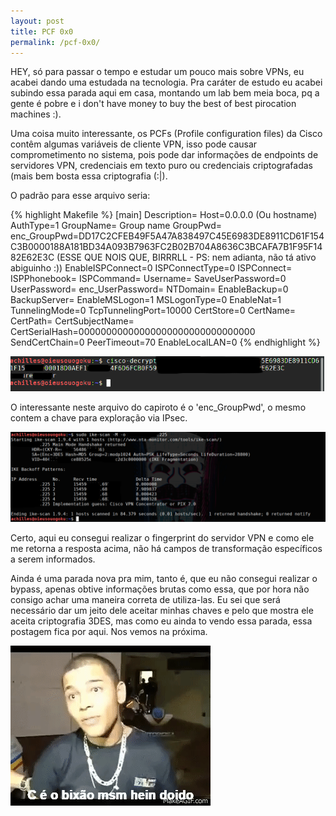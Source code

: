 ```yaml
---
layout: post
title: PCF 0x0
permalink: /pcf-0x0/
---
```


HEY, só para passar o tempo e estudar um pouco mais sobre VPNs, eu acabei dando uma estudada na tecnologia. Pra caráter de estudo eu acabei subindo essa parada aqui em casa, montando um lab bem meia boca, pq a gente é pobre e i don't have money to buy the best of best pirocation machines :).

Uma coisa muito interessante, os PCFs (Profile configuration files) da Cisco contêm algumas variáveis de cliente VPN, isso pode causar comprometimento no sistema, pois pode dar informações de endpoints de servidores VPN, credenciais em texto puro ou credenciais criptografadas (mais bem bosta essa criptografia (:|).

O padrão para esse arquivo seria:

{% highlight Makefile %}
[main]
Description=
Host=0.0.0.0 (Ou hostname)
AuthType=1
GroupName= Group name
GroupPwd=
enc_GroupPwd=DD17C2CFEB49F5A47A838497C45E6983DE8911CD61F154C3B0000188A181BD34A093B7963FC2B02B704A8636C3BCAFA7B1F95F1482E62E3C (ESSE QUE NOIS QUE, BIRRRLL - PS: nem adianta, não tá ativo abiguinho :))
EnableISPConnect=0
ISPConnectType=0
ISPConnect=
ISPPhonebook=
ISPCommand=
Username=
SaveUserPassword=0
UserPassword=
enc_UserPassword=
NTDomain=
EnableBackup=0
BackupServer=
EnableMSLogon=1
MSLogonType=0
EnableNat=1
TunnelingMode=0
TcpTunnelingPort=10000
CertStore=0
CertName=
CertPath=
CertSubjectName=
CertSerialHash=00000000000000000000000000000000
SendCertChain=0
PeerTimeout=70
EnableLocalLAN=0
{% endhighlight %}

![Cisco Decrypt](/images/cisco-decript.png)

O interessante neste arquivo do capiroto é o 'enc_GroupPwd', o mesmo contem a chave para exploração via IPsec.

![Ike Scan](/images/ike-scan.png)

Certo, aqui eu consegui realizar o fingerprint do servidor VPN e como ele me retorna a resposta acima, não há campos de transformação específicos a serem informados.

Ainda é uma parada nova pra mim, tanto é, que eu não consegui realizar o bypass, apenas obtive informações brutas como essa, que por hora não consigo achar uma maneira correta de utiliza-las. Eu sei que será necessário dar um jeito dele aceitar minhas chaves e pelo que mostra ele aceita criptografia 3DES, mas como eu ainda to vendo essa parada, essa postagem fica por aqui. Nos vemos na próxima.

![C é bixão mesmo](/images/bichao.gif)
